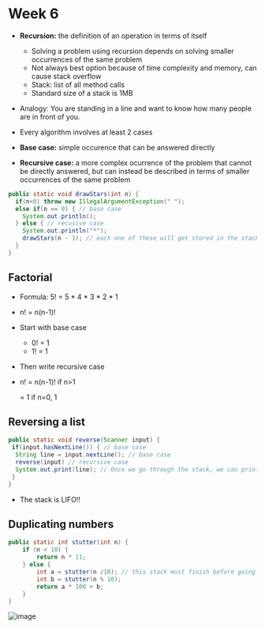 # Week 6

* **Recursion:** the definition of an operation in terms of itself
  * Solving a problem using recursion depends on solving smaller occurrences of the same problem
  * Not always best option because of time complexity and memory, can cause stack overflow
  * Stack: list of all method calls
  * Standard size of a stack is 1MB
* Analogy: You are standing in a line and want to know how many people are in front of you.

* Every algorithm involves at least 2 cases
* **Base case:** simple occurence that can be answered directly
* **Recursive case:** a more complex ocurrence of the problem that cannot be directly answered, but can instead be described in terms of smaller occurrences of the same problem
```java
public static void drawStars(int n) {
  if(n<0) throw new IllegalArgumentException(" ");
  else if(n == 0) { // base case
    System.out.println();
  } else { // recusive case
    System.out.println("*");
    drawStars(n - 1); // each one of these will get stored in the stack until we hit n == 0
  }
}
```
## Factorial

* Formula: 5! = 5 * 4 * 3 * 2 * 1
* n! = n(n-1)!
* Start with base case
  * 0! = 1
  * 1! = 1
* Then write recursive case
* n! = n(n-1)! if n>1
  
    = 1 if n=0, 1

## Reversing a list

```java
public static void reverse(Scanner input) {
 if(input.hasNextLine()) { // base case
  String line = input.nextLine(); // base case
  reverse(input) // recursive case
  System.out.print(line); // Once we go through the stack, we can print all the lines
 }
}
```

* The stack is LIFO!!

## Duplicating numbers

```java
public static int stutter(int n) {
    if (n < 10) {
        return n * 11;
    } else {
        int a = stutter(n /10); // this stack must finish before going to next line
        int b = stutter(n % 10);
        return a * 100 + b;
    }
}
```
![image](https://github.com/jacqhorizon/reading-notes/assets/97759961/3d24d0a7-6f3c-4bb2-8be0-603e15c22942)

